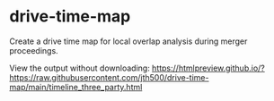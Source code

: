 # drive-time-map

Create a drive time map for local overlap analysis during merger proceedings.

View the output without downloading: https://htmlpreview.github.io/?https://raw.githubusercontent.com/jth500/drive-time-map/main/timeline_three_party.html


